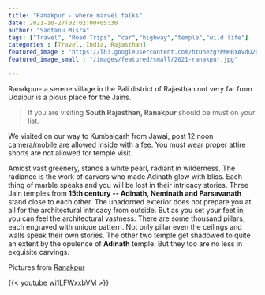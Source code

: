 ```yaml
---
title: "Ranakpur - where marvel talks"
date: 2021-10-27T02:02:00+05:30
author: "Santanu Misra"
tags: ["Travel", "Road Trips", "car","highway","temple","wild life"]
categories : [Travel, India, Rajasthan]
featured_image : "https://lh3.googleusercontent.com/htOhezgYPMHBYAVdu2qtfpz6epiGPJ1RilcmLnt8zQ0jc7kNlnXdFf-0zSU-pJgZmXee6SGtTye6c45FIHJMkhntdZpxdSwqN21JUQRyU8nwkViwgXr1UvP3o8wlBS88itXTdMHyrzE"
featured_image_small : "/images/featured/small/2021-ranakpur.jpg"

---
```

Ranakpur- a serene village in the Pali district of Rajasthan not very far from Udaipur is a pious place for the Jains.  

>If you are visiting **South Rajasthan, Ranakpur** should be must on your list.  

We visited on our way to Kumbalgarh from Jawai, post 12 noon camera/mobile are allowed inside with a fee. You must wear proper attire shorts are not allowed for temple visit.  

Amidst vast greenery, stands a white pearl, radiant in wilderness. The radiance is the work of carvers who made Adinath glow with bliss. Each thing of marble speaks and you will be lost in their intricacy stories. Three Jain temples from **15th century -- Adinath, Neminath and Parsavanath** stand close to each other. The unadorned exterior does not prepare you at all for the architectural intricacy from outside. But as you set your feet in, you can feel the architectural vastness. There are some thousand pillars, each engraved with unique pattern. Not only pillar even the ceilings and walls speak their own stories. The other two temple get shadowed to quite an extent by the opulence of **Adinath** temple. But they too are no less in exquisite carvings.

Pictures from [Ranakpur](https://photos.app.goo.gl/a2uHD5U3ZC2ZUgAG6)

{{< youtube wi1LFWxxbVM >}}
